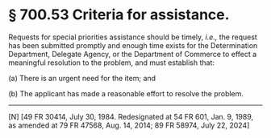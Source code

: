 # § 700.53   Criteria for assistance.

Requests for special priorities assistance should be timely, *i.e.,* the request has been submitted promptly and enough time exists for the Determination Department, Delegate Agency, or the Department of Commerce to effect a meaningful resolution to the problem, and must establish that:




(a) There is an urgent need for the item; and


(b) The applicant has made a reasonable effort to resolve the problem.



---

[N] [49 FR 30414, July 30, 1984. Redesignated at 54 FR 601, Jan. 9, 1989, as amended at 79 FR 47568, Aug. 14, 2014; 89 FR 58974, July 22, 2024]




